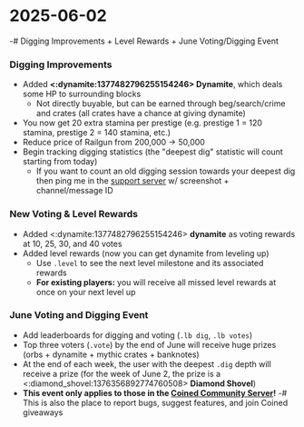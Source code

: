 # 2025-06-02
-# Digging Improvements + Level Rewards + June Voting/Digging Event

### Digging Improvements
- Added **<:dynamite:1377482796255154246> Dynamite**, which deals some HP to surrounding blocks
  - Not directly buyable, but can be earned through beg/search/crime and crates (all crates have a chance at giving dynamite)
- You now get 20 extra stamina per prestige (e.g. prestige 1 = 120 stamina, prestige 2 = 140 stamina, etc.)
- Reduce price of Railgun from 200,000 -> 50,000
- Begin tracking digging statistics (the "deepest dig" statistic will count starting from today)
  - If you want to count an old digging session towards your deepest dig then ping me in the [support server](https://discord.gg/BjzrQZjFwk) w/ screenshot + channel/message ID  
### New Voting & Level Rewards
- Added <:dynamite:1377482796255154246> **dynamite** as voting rewards at 10, 25, 30, and 40 votes
- Added level rewards (now you can get dynamite from leveling up)
  - Use `.level` to see the next level milestone and its associated rewards
  - **For existing players:** you will receive all missed level rewards at once on your next level up
### June Voting and Digging Event
- Add leaderboards for digging and voting (`.lb dig`, `.lb votes`)
- Top three voters (`.vote`) by the end of June will receive huge prizes (orbs + dynamite + mythic crates + banknotes)
- At the end of each week, the user with the deepest `.dig` depth will receive a prize (for the week of June 2, the prize is a <:diamond_shovel:1376356892774760508> **Diamond Shovel**)
- **This event only applies to those in the [Coined Community Server](https://discord.gg/BjzrQZjFwk)!**
-# This is also the place to report bugs, suggest features, and join Coined giveaways